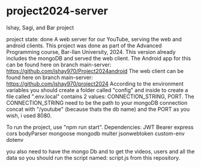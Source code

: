 # project2024-server
Ishay, Sagi, and Bar project

project state: done
A web server for our YouTube, serving the web and android clients.
This project was done as part of the Advanced Programming course, Bar-Ilan University, 2024.
This version already includes the mongoDB and served the web client.
The Android app for this can be found here on branch main-server: https://github.com/ishay970/Project2024android
The web client can be found here on branch main-server: https://github.com/ishay970/project2024
According to the environment variables you should create a folder called "config" and inside to create a file called ".env.local" contains
2 values: CONNECTION_STRING, PORT. The CONNECTION_STRING need to be the path to your mongoDB connection concat with "/youtube"
(because thats the db name) and the PORT as you wish, i used 8080.

To run the project, use "npm run start".
Dependencies:
JWT Bearer
express
cors
bodyParser
mongoose
mongodb
multer
jsonwebtoken
custom-env
dotenv

you also need to have the mongo Db and to get the videos, users and all the data so you should run the script named: script.js from this repository.
